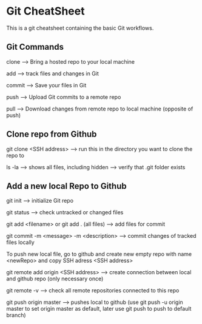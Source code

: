 # Git CheatSheet

This is a git cheatsheet containing the basic Git workflows.

## Git Commands

clone --> Bring a hosted repo to your local machine

add --> track files and changes in Git

commit --> Save your files in Git

push --> Upload Git commits to a remote repo

pull --> Download changes from remote repo to local machine (opposite of push)

## Clone repo from Github

git clone \<SSH address\> --> run this in the directory you want to clone the repo to
  
ls -la --> shows all files, including hidden --> verify that .git folder exists
  
## Add a new local Repo to Github

git init --> initialize Git repo

git status --> check untracked or changed files

git add \<filename\> or git add . (all files) --> add files for commit
  
git commit -m \<message\> -m \<description\> --> commit changes of tracked files locally
  
To push new local file, go to github and create new empty repo with name \<newRepo\> and copy SSH adress \<SSH address\>

git remote add origin \<SSH address\> --> create connection between local and github repo (only necessary once)

git remote -v --> check all remote repositories connected to this repo
  
git push origin master --> pushes local to github (use git push -u origin master to set origin master as default, later use git push to push to default branch)
  

